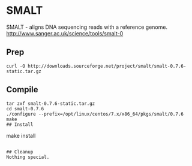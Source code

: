 # SMALT
SMALT - aligns DNA sequencing reads with a reference genome.
http://www.sanger.ac.uk/science/tools/smalt-0
## Prep
```
curl -O http://downloads.sourceforge.net/project/smalt/smalt-0.7.6-static.tar.gz
```

## Compile
```
tar zxf smalt-0.7.6-static.tar.gz
cd smalt-0.7.6
./configure --prefix=/opt/linux/centos/7.x/x86_64/pkgs/smalt/0.7.6
make
## Install
```
make install
```

## Cleanup
Nothing special.
